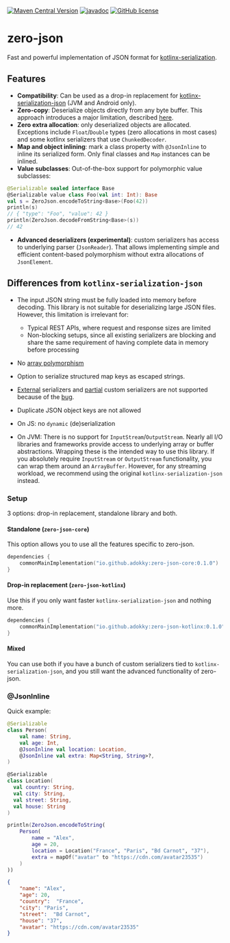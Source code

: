 [![Maven Central Version](https://img.shields.io/maven-central/v/io.github.adokky/zero-json-core)](https://mvnrepository.com/artifact/io.github.adokky/zero-json-core)
[![javadoc](https://javadoc.io/badge2/io.github.adokky/zero-json-core/javadoc.svg)](https://javadoc.io/doc/io.github.adokky/zero-json-core)
[![GitHub license](https://img.shields.io/badge/license-Apache%20License%202.0-blue.svg?style=flat)](https://www.apache.org/licenses/LICENSE-2.0)

# zero-json

Fast and powerful implementation of JSON format for [kotlinx-serialization](https://github.com/Kotlin/kotlinx.serialization).

## Features

* **Compatibility**: Can be used as a drop-in replacement for [kotlinx-serialization-json](https://github.com/Kotlin/kotlinx.serialization/tree/master) (JVM and Android only).
* **Zero-copy**: Deserialize objects directly from any byte buffer. This approach introduces a major limitation, described [here](#differences-from-kotlinx-serialization-json).
* **Zero extra allocation**: only deserialized objects are allocated. Exceptions include `Float`/`Double` types (zero allocations in most cases) and some kotlinx serializers that use `ChunkedDecoder`.
* **Map and object inlining**: mark a class property with `@JsonInline` to inline its serialized form. Only final classes and `Map` instances can be inlined.
* **Value subclasses**: Out-of-the-box support for polymorphic value subclasses:
```kotlin
@Serializable sealed interface Base
@Serializable value class Foo(val int: Int): Base
val s = ZeroJson.encodeToString<Base>(Foo(42))
println(s)
// { "type": "Foo", "value": 42 }
println(ZeroJson.decodeFromString<Base>(s))
// 42
```
* **Advanced deserializers (experimental)**: custom serializers has access to underlying parser (`JsonReader`). That allows implementing simple and efficient content-based polymorphism without extra allocations of `JsonElement`.

## Differences from `kotlinx-serialization-json`

* The input JSON string must be fully loaded into memory before decoding. This library is not suitable for deserializing large JSON files. However, this limitation is irrelevant for:
    * Typical REST APIs, where request and response sizes are limited
    * Non-blocking setups, since all existing serializers are blocking and share the same requirement of having complete data in memory before processing
* No [array polymorphism](https://kotlinlang.org/api/kotlinx.serialization/kotlinx-serialization-json/kotlinx.serialization.json/-json-builder/use-array-polymorphism.html)
* Option to serialize structured map keys as escaped strings.
* [External][external-ser] serializers and [partial][partial-ser] custom serializers are not supported because of the [bug][descriptor-bug].
* Duplicate JSON object keys are not allowed
* On JS: no `dynamic` (de)serialization 
* On JVM: There is no support for `InputStream`/`OutputStream`. Nearly all I/O libraries and frameworks provide access to underlying array or buffer abstractions. Wrapping these is the intended way to use this library. If you absolutely require `InputStream` or `OutputStream` functionality, you can wrap them around an `ArrayBuffer`. However, for any streaming workload, we recommend using the original `kotlinx-serialization-json` instead.


  [external-ser]: https://github.com/Kotlin/kotlinx.serialization/blob/master/docs/serializers.md#deriving-external-serializer-for-another-kotlin-class-experimental
  [partial-ser]: https://github.com/Kotlin/kotlinx.serialization/blob/master/formats/json-tests/commonTest/src/kotlinx/serialization/features/PartiallyCustomSerializerTest.kt
  [descriptor-bug]: https://github.com/Kotlin/kotlinx.serialization/issues/2549

### Setup

3 options: drop-in replacement, standalone library and both.

#### Standalone (`zero-json-core`)

This option allows you to use all the features specific to zero-json.

```kotlin
dependencies {
    commonMainImplementation("io.github.adokky:zero-json-core:0.1.0")
}
```

#### Drop-in replacement  (`zero-json-kotlinx`)

Use this if you only want faster `kotlinx-serialization-json` and nothing more.

```kotlin
dependencies {
    commonMainImplementation("io.github.adokky:zero-json-kotlinx:0.1.0")
}
```

#### Mixed

You can use both if you have a bunch of custom serializers tied to `kotlinx-serialization-json`, and you still want the advanced functionality of zero-json.

### @JsonInline

Quick example:

```kotlin
@Serializable
class Person(
    val name: String,
    val age: Int, 
    @JsonInline val location: Location,
    @JsonInline val extra: Map<String, String>?,
)

@Serializable
class Location(
  val country: String,
  val city: String,
  val street: String,
  val house: String
)

println(ZeroJson.encodeToString(
    Person(
        name = "Alex",
        age = 20,
        location = Location("France", "Paris", "Bd Carnot", "37"),
        extra = mapOf("avatar" to "https://cdn.com/avatar23535")
    )
))
```

```json
{
    "name": "Alex",
    "age": 20,
    "country":  "France",
    "city": "Paris",
    "street":  "Bd Carnot",
    "house": "37",
    "avatar": "https://cdn.com/avatar23535"
}
```

